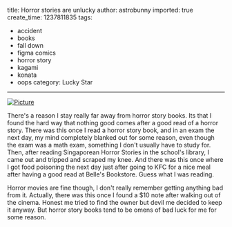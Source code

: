 title: Horror stories are unlucky
author: astrobunny
imported: true
create_time: 1237811835
tags:
- accident
- books
- fall down
- figma comics
- horror story
- kagami
- konata
- oops
category: Lucky Star
---
 [![](wp-uploads/2009/03/wpid-accident-500x424.jpg "Picture")](/images/wp-uploads/2009/03/wpid-accident.jpg)  
  
There's a reason I stay really far away from horror story books. Its that I found the hard way that nothing good comes after a good read of a horror story. There was this once I read a horror story book, and in an exam the next day, my mind completely blanked out for some reason, even though the exam was a math exam, something I don't usually have to study for. Then, after reading Singaporean Horror Stories in the school's library, I came out and tripped and scraped my knee. And there was this once where I got food poisoning the next day just after going to KFC for a nice meal after having a good read at Belle's Bookstore. Guess what I was reading.  
  
Horror movies are fine though, I don't really remember getting anything bad from it. Actually, there was this once I found a $10 note after walking out of the cinema. Honest me tried to find the owner but devil me decided to keep it anyway. But horror story books tend to be omens of bad luck for me for some reason.